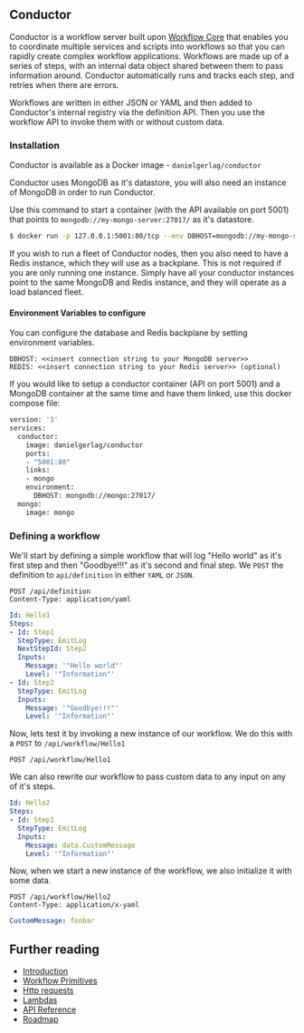 ## Conductor

Conductor is a workflow server built upon [Workflow Core](https://github.com/danielgerlag/workflow-core) that enables you to coordinate multiple services and scripts into workflows so that you can rapidly create complex workflow applications. Workflows are made up of a series of steps, with an internal data object shared between them to pass information around.  Conductor automatically runs and tracks each step, and retries when there are errors.

Workflows are written in either JSON or YAML and then added to Conductor's internal registry via the definition API.  Then you use the workflow API to invoke them with or without custom data.

### Installation

Conductor is available as a Docker image - `danielgerlag/conductor`

Conductor uses MongoDB as it's datastore, you will also need an instance of MongoDB in order to run Conductor.

Use this command to start a container (with the API available on port 5001) that points to `mongodb://my-mongo-server:27017/` as it's datastore.

```bash
$ docker run -p 127.0.0.1:5001:80/tcp --env DBHOST=mongodb://my-mongo-server:27017/ danielgerlag/conductor
```

If you wish to run a fleet of Conductor nodes, then you also need to have a Redis instance, which they will use as a backplane.  This is not required if you are only running one instance.
Simply have all your conductor instances point to the same MongoDB and Redis instance, and they will operate as a load balanced fleet.

#### Environment Variables to configure

You can configure the database and Redis backplane by setting environment variables.
```
DBHOST: <<insert connection string to your MongoDB server>>
REDIS: <<insert connection string to your Redis server>> (optional)
```

If you would like to setup a conductor container (API on port 5001) and a MongoDB container at the same time and have them linked, use this docker compose file:

```Dockerfile
version: '3'
services:
  conductor:
    image: danielgerlag/conductor
    ports:
    - "5001:80"
    links:
    - mongo
    environment:
      DBHOST: mongodb://mongo:27017/
  mongo:
    image: mongo
```

### Defining a workflow

We'll start by defining a simple workflow that will log "Hello world" as it's first step and then "Goodbye!!!" as it's second and final step.  We `POST` the definition to `api/definition` in either `YAML` or `JSON`.

```http
POST /api/definition
Content-Type: application/yaml
```
```yml
Id: Hello1
Steps:
- Id: Step1
  StepType: EmitLog
  NextStepId: Step2
  Inputs:
    Message: '"Hello world"'
    Level: '"Information"'
- Id: Step2
  StepType: EmitLog
  Inputs:
    Message: '"Goodbye!!!"'
    Level: '"Information"'
```

Now, lets test it by invoking a new instance of our workflow.
We do this with a `POST` to `/api/workflow/Hello1`
```
POST /api/workflow/Hello1
```

We can also rewrite our workflow to pass custom data to any input on any of it's steps.

```yml
Id: Hello2
Steps:
- Id: Step1
  StepType: EmitLog
  Inputs:
    Message: data.CustomMessage
    Level: '"Information"'
```

Now, when we start a new instance of the workflow, we also initialize it with some data.

```
POST /api/workflow/Hello2
Content-Type: application/x-yaml
```
```yaml
CustomMessage: foobar
```

## Further reading
* [Introduction](docs/01-intro.md)
* [Workflow Primitives](docs/02-primitives.md)
* [Http requests](docs/03-http.md)
* [Lambdas](docs/04-lambda.md)
* [API Reference](docs/99-api-reference.md)
* [Roadmap](docs/roadmap.md)
